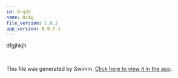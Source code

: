```yaml
---
id: 6rq3d
name: BLA@
file_version: 1.0.2
app_version: 0.9.7-1
---
```


dfgjhkjh

<br/>

This file was generated by Swimm. [Click here to view it in the app](http://localhost:5000/repos/ls4DA2fLasmQuEbT4ipw/docs/6rq3d).